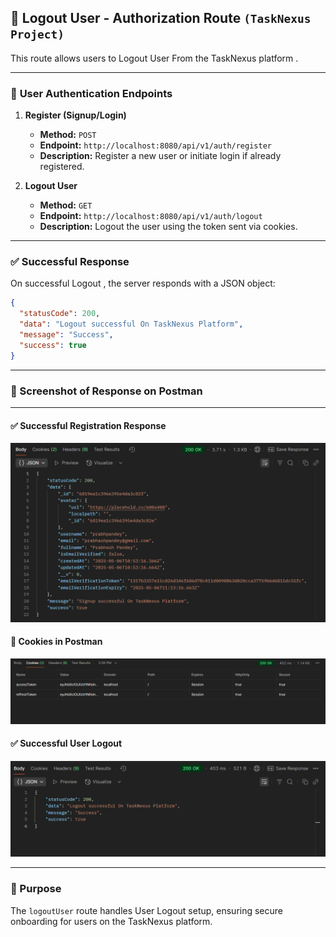 ## 📝 Logout User - Authorization Route `(TaskNexus Project)`

This route allows users to Logout User From the TaskNexus platform .

---

### 🔐 **User Authentication Endpoints**

1. **Register (Signup/Login)**

   - **Method:** `POST`
   - **Endpoint:** `http://localhost:8080/api/v1/auth/register`
   - **Description:** Register a new user or initiate login if already registered.

2. **Logout User**

   - **Method:** `GET`
   - **Endpoint:** `http://localhost:8080/api/v1/auth/logout`
   - **Description:** Logout the user using the token sent via cookies.

---

### ✅ Successful Response

On successful Logout , the server responds with a JSON object:

```json
{
  "statusCode": 200,
  "data": "Logout successful On TaskNexus Platform",
  "message": "Success",
  "success": true
}
```

---

### 📸 Screenshot of Response on Postman

---

#### ✅ Successful Registration Response

![Register Response Screenshot](./asserts/RegisterUser-Response-Data.png)

#### 🍪 Cookies in Postman

![Cookies Screenshot](./asserts/RegisterUser-Response-Cookies.png)

#### ✅ Successful User Logout

![Cookies Screenshot](./asserts/Sucsessful-User-Logout.png)

---

### 📌 Purpose

The `logoutUser` route handles User Logout setup, ensuring secure onboarding for users on the TaskNexus platform.
